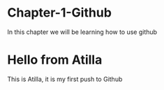 # Chapter-1-Github
In this chapter we will be learning how to use github
# Hello from Atilla
This is Atilla, it is my first push to Github
